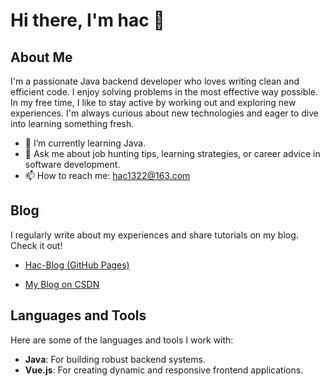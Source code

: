 # Hi there, I'm hac 👋

## About Me

I'm a passionate Java backend developer who loves writing clean and efficient code. I enjoy solving problems in the most effective way possible. In my free time, I like to stay active by working out and exploring new experiences. I'm always curious about new technologies and eager to dive into learning something fresh.

- 🌱 I’m currently learning Java.
- 💬 Ask me about job hunting tips, learning strategies, or career advice in software development.
- 📫 How to reach me: [hac1322@163.com](mailto:hac1322@163@163.com)

## Blog

I regularly write about my experiences and share tutorials on my blog. Check it out!

- [Hac-Blog (GitHub Pages)](https://yikousu.github.io)

- [My Blog on CSDN](https://blog.csdn.net/m0_64289188?type=blog)

## Languages and Tools

Here are some of the languages and tools I work with:

- **Java**: For building robust backend systems.
- **Vue.js**: For creating dynamic and responsive frontend applications.

<!--
## Connect with Me

Feel free to reach out to me via the following channels:

- **Email**: [hac1322@163.com](mailto:hac1322@163@163.com)
- **WeChat**: hac1322@163.com


## GitHub Stats

<p align="left">
  <img src="https://github-readme-stats.vercel.app/api?username=yikousu&show_icons=true&theme=radical" alt="GitHub Stats">
</p>

<p align="left">
  <img src="https://github-readme-stats.vercel.app/api/top-langs/?username=yikousu&layout=compact&theme=radical" alt="Top Languages">
</p>
-->
